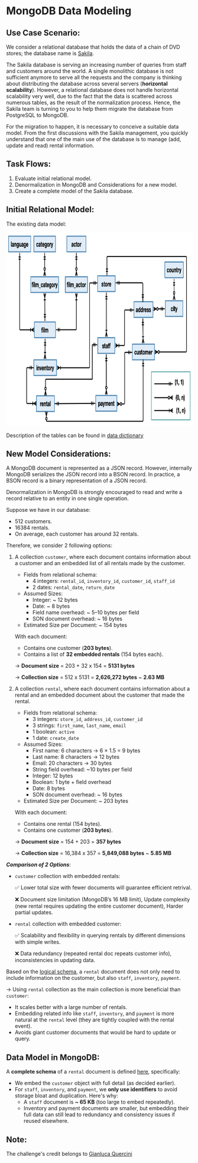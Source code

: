 # MongoDB Data Modeling

## Use Case Scenario:

We consider a relational database that holds the data of a chain of DVD stores; the database name is [Sakila](https://dev.mysql.com/doc/sakila/en/sakila-preface.html).

The Sakila database is serving an increasing number of queries from staff and customers around the world. A single monolithic database is not sufficient anymore to serve all the requests and the company is thinking about distributing the database across several servers (**horizontal scalability**). However, a relational database does not handle horizontal scalability very well, due to the fact that the data is scattered across numerous tables, as the result of the normalization process. Hence, the Sakila team is turning to you to help them migrate the database from PostgreSQL to MongoDB.

For the migration to happen, it is necessary to conceive a suitable data model. From the first discussions with the Sakila management, you quickly understand that one of the main use of the database is to manage (add, update and read) rental information.

## Task Flows: 

1. Evaluate initial relational model. 
2. Denormalization in MongoDB and Considerations for a new model.
3. Create a complete model of the Sakila database.

## Initial Relational Model:

The existing data model:
<p align="center">
  <img title="Relational Model" alt="Alt text" src="/assets/sakila_logical_schema.png" width="900" height="523">

Description of the tables can be found in [data dictionary](data/data-dictionary.md)

## New Model Considerations:

A MongoDB document is represented as a JSON record. However, internally MongoDB serializes the JSON record into a BSON record. In practice, a BSON record is a binary representation of a JSON record.

Denormalization in MongoDB is strongly encouraged to read and write a record relative to an entity in one single operation. 

Suppose we have in our database: 
- 512 customers.
- 16384 rentals.
- On average, each customer has around 32 rentals.
  
Therefore, we consider 2 following options: 
1. A collection `customer`, where each document contains information about a customer and an embedded list of all rentals made by the customer.
   
    - Fields from relational schema:
        - 4 integers: `rental_id`, `inventory_id`, `customer_id`, `staff_id`
        - 2 dates: `rental_date`, `return_date`
    - Assumed Sizes:
        - Integer: ~ 12 bytes
        - Date: ~ 8 bytes
        - Field name overhead: ~ 5–10 bytes per field
        - SON document overhead: ~ 16 bytes
    - Estimated Size per Document: ~ 154 bytes

    With each document:
    - Contains one customer (**203 bytes**).
    - Contains a list of **32 embedded rentals** (154 bytes each).
    
    → **Document size** = 203 + 32 x 154 = **5131 bytes** 
   
    → **Collection size** = 512 x 5131 = **2,626,272 bytes** ~ **2.63 MB**  

3. A collection `rental`, where each document contains information about a rental and an embedded document about the customer that made the rental.
   
    - Fields from relational schema:
        - 3 integers: `store_id`, `address_id`, `customer_id`
        - 3 strings: `first_name`, `last_name`, `email`
        - 1 boolean: `active`
        - 1 date: `create_date`
    - Assumed Sizes:
        - First name: 6 characters → 6 × 1.5 = 9 bytes
        - Last name: 8 characters → 12 bytes
        - Email: 20 characters → 30 bytes
        - String field overhead: ~10 bytes per field
        - Integer: 12 bytes
        - Boolean: 1 byte + field overhead
        - Date: 8 bytes
        - SON document overhead: ~ 16 bytes
    - Estimated Size per Document: ~ 203 bytes

    With each document:
    - Contains one rental (154 bytes).
    - Contains one customer (**203 bytes**).
    
    → **Document size** = 154 + 203 = **357 bytes**

    → **Collection size** = 16,384 x 357 = **5,849,088 bytes** ~ **5.85 MB**

**_Comparison of 2 Options_**: 
- `customer` collection with embedded rentals:
  
  ✅ Lower total size with fewer documents will guarantee efficient retrival.
  
  ❌ Document size limitation (MongoDB’s 16 MB limit), Update complexity (new rental requires updating the entire customer document), Harder partial updates.
- `rental` collection with embedded customer:

  ✅ Scalability and flexibility in querying rentals by different dimensions with simple writes. 

  ❌ Data redundancy (repeated rental doc repeats customer info), inconsistencies in updating data.

Based on the [logical schema](assets/sakila_logical_schema), a `rental` document does not only need to include information on the customer, but also `staff`, `inventory`, `payment`.

→ Using `rental` collection as the main collection is more beneficial than `customer`: 
  - It scales better with a large number of rentals.
  - Embedding related info like `staff`, `inventory`, and `payment` is more natural at the `rental` level (they are tightly coupled with the rental event).
  - Avoids giant customer documents that would be hard to update or query.

## Data Model in MongoDB:

A **complete schema** of a `rental` document is defined [here](rental_schema.json), specifically: 
- We embed the `customer` object with full detail (as decided earlier).
- For `staff`, `inventory`, and `payment`, we **only use identifiers** to avoid storage bloat and duplication. Here's why:
  - A `staff` document is **~ 65 KB** (too large to embed repeatedly).
  - Inventory and payment documents are smaller, but embedding their full data can still lead to redundancy and consistency issues if reused elsewhere.


  
## Note: 

The challenge's credit belongs to [Gianluca Quercini](https://gquercini.github.io/) 
